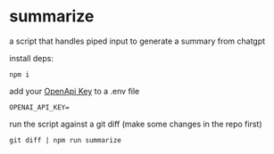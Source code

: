 # summarize

a script that handles piped input to generate a summary from chatgpt

install deps:

```
npm i
```

add your [OpenApi Key](https://beta.openai.com/account/api-keys) to a .env file

```
OPENAI_API_KEY=
```

run the script against a git diff (make some changes in the repo first)

```
git diff | npm run summarize
```
